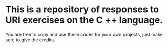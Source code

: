 # This is a repository of responses to URI exercises on the C ++ language.

You are free to copy and use these codes for your own projects, just make sure to give the credits.

